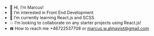 - 📛 Hi, I’m Marcus!
- 👀 I’m interested in Front End Development
- 🌱 I’m currently learning React.js and SCSS
- 💥 I’m looking to collaborate on any starter projects using React.js!
- ☎️ How to reach me +46722537708 or marcus.w.almqvist@gmail.com

<!---
BoopCell/BoopCell is a ✨ special ✨ repository because its `README.md` (this file) appears on your GitHub profile.
You can click the Preview link to take a look at your changes.
--->
